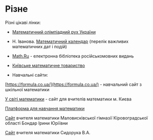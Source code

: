 # Різне

Різні цікаві лінки:



* [Математичний олімпіадний рух України](https://matholymp.org.ua/)
* Н. Іванова. [Математичний календар](https://www.researchgate.net/project/Mathematical-Calendar) \(перелік важливих математичних дат і подій\)
* [Math.Ru](https://math.ru/) - електронна бібліотека російськомовних видань
* [Київське математичне товариство](http://www.mathsociety.kiev.ua/)



* Навчальні сайти:

[https://formula.co.ua/](https://formula.co.ua/) - навчальний сайт з шкільної математики

[У світі математики](http://www.math.ippo.kubg.edu.ua/) - сайт для вчителів математики м. Києва

[Платформа для навчання математики](https://www.matific.com/ua/uk/home/)

[Сайт](https://sites.google.com/site/mvmatem/korisni-sajti) вчителя математики Маловисківської гімназії Кіровоградської області Бондар Ірини Юріївни 

[Сайт](http://sva.in.ua/) вчителя математики Сидорука В.А.

